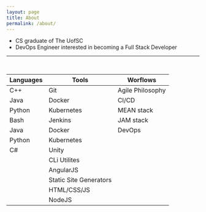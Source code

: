 ```yaml
---
layout: page
title: About
permalink: /about/
---
```

- CS graduate of The UofSC
- DevOps Engineer interested in becoming a Full Stack Developer

---

<br>

|Languages |Tools       |Worflows |
|----------|------------|-------|
|C++       |Git         |Agile Philosophy |
|Java      |Docker      |CI/CD  |
|Python    |Kubernetes  |MEAN stack       |
|Bash      |Jenkins     |JAM stack       |
|Java      |Docker      |DevOps       |
|Python    |Kubernetes  |       |
|C#        |Unity       |       |
|          |CLi Utilites|       |
|          |AngularJS   |       |
|          |Static Site Generators|
|          |HTML/CSS/JS |       |
|          |NodeJS      |       |
